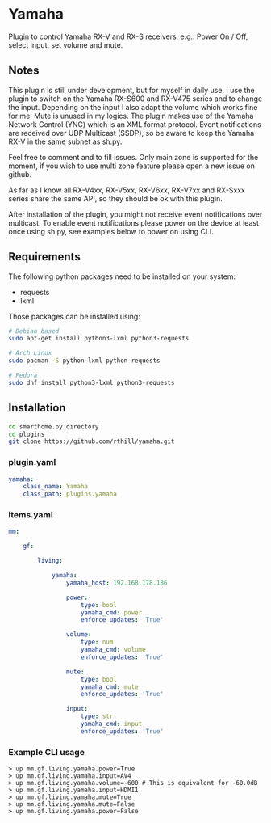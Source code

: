 # Yamaha

Plugin to control Yamaha RX-V and RX-S receivers, e.g.: Power On / Off, select input, set volume and mute.

## Notes
This plugin is still under development, but for myself in daily use. I use the plugin to switch on the Yamaha RX-S600 and RX-V475 series and to change the input. Depending on the input I also adapt the volume which works fine for me. Mute is unused in my logics.
The plugin makes use of the Yamaha Network Control (YNC) which is an XML format protocol.
Event notifications are received over UDP Multicast (SSDP), so be aware to keep the Yamaha RX-V in the same subnet as sh.py.

Feel free to comment and to fill issues.
Only main zone is supported for the moment, if you wish to use multi zone feature please open a new issue on github.

As far as I know all RX-V4xx, RX-V5xx, RX-V6xx, RX-V7xx and RX-Sxxx series share the same API, so they should be ok with this plugin.

After installation of the plugin, you might not receive event notifications over multicast. To enable event notifications please power on the device at least once using sh.py, see examples below to power on using CLI.

## Requirements

The following python packages need to be installed on your system:

- requests
- lxml

Those packages can be installed using:

```bash
# Debian based
sudo apt-get install python3-lxml python3-requests

# Arch Linux
sudo pacman -S python-lxml python-requests

# Fedora
sudo dnf install python3-lxml python3-requests
```

## Installation

```bash
cd smarthome.py directory
cd plugins
git clone https://github.com/rthill/yamaha.git
```

### plugin.yaml

```yaml
yamaha:
    class_name: Yamaha
    class_path: plugins.yamaha
```

### items.yaml

```yaml
mm:

    gf:

        living:

            yamaha:
                yamaha_host: 192.168.178.186

                power:
                    type: bool
                    yamaha_cmd: power
                    enforce_updates: 'True'

                volume:
                    type: num
                    yamaha_cmd: volume
                    enforce_updates: 'True'

                mute:
                    type: bool
                    yamaha_cmd: mute
                    enforce_updates: 'True'

                input:
                    type: str
                    yamaha_cmd: input
                    enforce_updates: 'True'
```

### Example CLI usage

```
> up mm.gf.living.yamaha.power=True
> up mm.gf.living.yamaha.input=AV4
> up mm.gf.living.yamaha.volume=-600 # This is equivalent for -60.0dB
> up mm.gf.living.yamaha.input=HDMI1
> up mm.gf.living.yamaha.mute=True
> up mm.gf.living.yamaha.mute=False
> up mm.gf.living.yamaha.power=False
```
